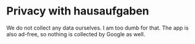 # Privacy with hausaufgaben

We do not collect any data ourselves. I am too dumb for that. The app is also ad-free, so nothing is collected by Google as well.